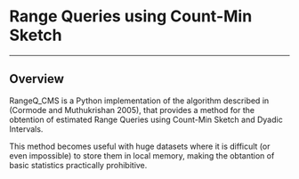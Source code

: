 # Range Queries using Count-Min Sketch

----------

## Overview

RangeQ_CMS is a Python implementation of the algorithm described in (Cormode and Muthukrishan 2005), that provides a method for the obtention of estimated Range Queries using Count-Min Sketch and Dyadic Intervals.

This method becomes useful with huge datasets where it is difficult (or even impossible) to store them in local memory, making the obtantion of basic statistics practically prohibitive.